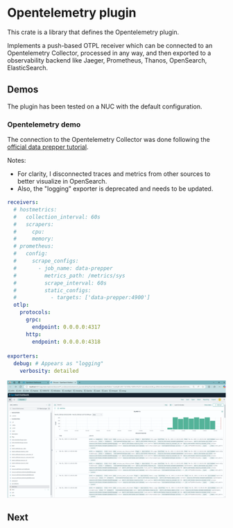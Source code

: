 # Opentelemetry plugin

This crate is a library that defines the Opentelemetry plugin.

Implements a push-based OTPL receiver which can be connected to an Opentelemetry Collector, processed in any way, and then exported to a observability backend like Jaeger, Prometheus, Thanos, OpenSearch, ElasticSearch.

## Demos

The plugin has been tested on a NUC with the default configuration.

### Opentelemetry demo

The connection to the Opentelemetry Collector was done following the [official data prepper tutorial](https://github.com/opensearch-project/data-prepper/tree/main/examples/metrics-ingestion-otel).

Notes:
- For clarity, I disconnected traces and metrics from other sources to better visualize in OpenSearch.
- Also, the "logging" exporter is deprecated and needs to be updated.

```yaml # data-prepper/examples/metrics-ingestion-otel/otel-collector-config.yml
receivers:
  # hostmetrics:
  #   collection_interval: 60s
  #   scrapers:
  #     cpu:
  #     memory:
  # prometheus:
  #   config:
  #     scrape_configs:
  #       - job_name: data-prepper
  #         metrics_path: /metrics/sys
  #         scrape_interval: 60s
  #         static_configs:
  #           - targets: ['data-prepper:4900']
  otlp:
    protocols:
      grpc:
        endpoint: 0.0.0.0:4317
      http:
        endpoint: 0.0.0.0:4318

exporters:
  debug: # Appears as "logging" 
    verbosity: detailed
```

![demo](./docs/otel-opensearch-demo.png)

## Next
